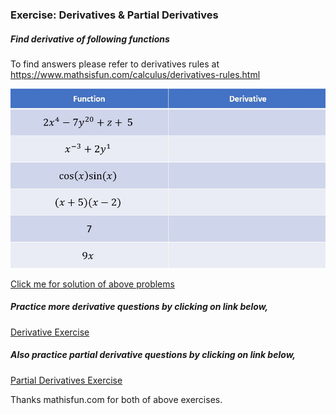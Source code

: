 ### Exercise: Derivatives & Partial Derivatives

##### Find derivative of following functions

To find answers please refer to derivatives rules at https://www.mathsisfun.com/calculus/derivatives-rules.html


![](derivatives_question.jpg)

[Click me for solution of above problems]()

##### Practice more derivative questions by clicking on link below,
[Derivative Exercise](https://www.mathopolis.com/questions/q.html?id=6800&t=mif&qs=6800_6801_6802_6803_6804_6805_6806_6807_6808_6809_6810_6811_6812&site=1&ref=2f63616c63756c75732f64657269766174697665732d72756c65732e68746d6c&title=446572697661746976652052756c6573)

##### Also practice partial derivative questions by clicking on link below,
[Partial Derivatives Exercise](https://www.mathopolis.com/questions/q.html?id=13373&t=mif&qs=13373_13374_13375_13376_13377_13378_13379_13380_13381_13382_13383&site=1&ref=2f63616c63756c75732f64657269766174697665732d7061727469616c2e68746d6c&title=5061727469616c204465726976617469766573)


Thanks mathisfun.com for both of above exercises.